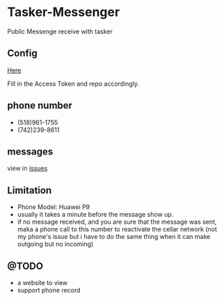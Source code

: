 # Tasker-Messenger

Public Messenge receive with tasker

## Config

[Here](tasker.xml)

Fill in the Access Token and repo accordingly.

## phone number

- (518)961-1755
- (742)239-8611

## messages

view in [issues](../../issues)

## Limitation

- Phone Model: Huawei P9
- usually it takes a minute before the message show up.
- if no message received, and you are sure that the message was sent, maka a phone call to this number to reactivate the cellar network (not my phone's issue but i have to do the same thing when it can make outgoing but no incoming)

## @TODO

- a website to view
- support phone record
